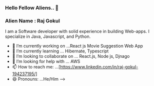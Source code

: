 ### Hello Fellow Aliens.. 👋
###  Alien Name : Raj Gokul  
 
 I am a Software developer with solid experience in building Web-apps. I specialize in Java, Javascript, and Python.

- 🔭 I’m currently working on ...React js Movie Suggestion Web App
- 🌱 I’m currently learning ... Hibernate, Typescript 
- 👯 I’m looking to collaborate on ... React.js, Node js, Djnago
- 🤔 I’m looking for help with ... AWS
- 📫 How to reach me: ...[https://www.linkedin.com/in/raj-gokul-194237195/]
- 😄 Pronouns: ...He/Him
-->
